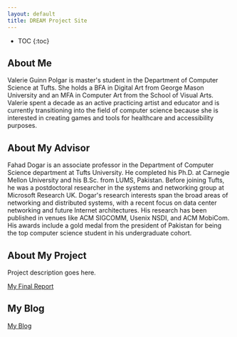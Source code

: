 ```yaml
---
layout: default
title: DREAM Project Site
---
```


* TOC
{:toc}

## About Me

Valerie Guinn Polgar is master's student in the Department of Computer Science at Tufts.  She holds a BFA in Digital Art from George Mason University and an MFA in Computer Art from the School of Visual Arts.  Valerie spent a decade as an active practicing artist and educator and is currently transitioning into the field of computer science because she is interested in creating games and tools for healthcare and accessibility purposes.

## About My Advisor

Fahad Dogar is an associate professor in the Department of Computer Science department at Tufts University. He completed his Ph.D. at Carnegie Mellon University and his B.Sc. from LUMS, Pakistan. Before joining Tufts, he was a postdoctoral researcher in the systems and networking group at Microsoft Research UK. Dogar's research interests span the broad areas of networking and distributed systems, with a recent focus on data center networking and future Internet architectures. His research has been published in venues like ACM SIGCOMM, Usenix NSDI, and ACM MobiCom. His awards include a gold medal from the president of Pakistan for being the top computer science student in his undergraduate cohort.

## About My Project

Project description goes here.

[My Final Report](files/finalreport.pdf)

## My Blog

[My Blog](blog.html)

